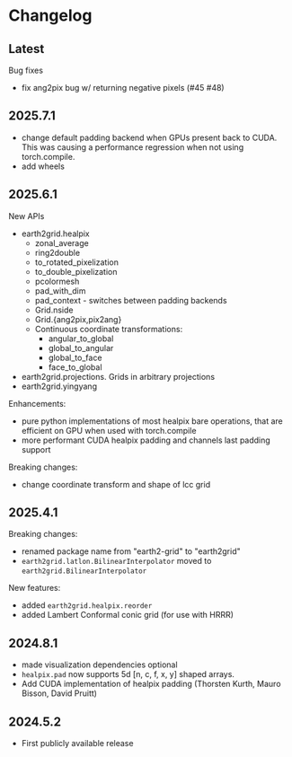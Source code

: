 # Changelog

## Latest

Bug fixes
- fix ang2pix bug w/ returning negative pixels (#45 #48)

## 2025.7.1

- change default padding backend when GPUs present back to CUDA. This was causing a performance regression when not using torch.compile.
- add wheels

## 2025.6.1

New APIs
- earth2grid.healpix
  - zonal_average
  - ring2double
  - to_rotated_pixelization
  - to_double_pixelization
  - pcolormesh
  - pad_with_dim
  - pad_context - switches between padding backends
  - Grid.nside
  - Grid.{ang2pix,pix2ang}
  - Continuous coordinate transformations:
    - angular_to_global
    - global_to_angular
    - global_to_face
    - face_to_global
- earth2grid.projections. Grids in arbitrary projections
- earth2grid.yingyang

Enhancements:
  - pure python implementations of most healpix bare operations,
    that are efficient on GPU when used with torch.compile
  - more performant CUDA healpix padding and channels last padding support

Breaking changes:

- change coordinate transform and shape of lcc grid

## 2025.4.1

Breaking changes:

- renamed package name from "earth2-grid" to "earth2grid"
- `earth2grid.latlon.BilinearInterpolator` moved to `earth2grid.BilinearInterpolator`

New features:
- added `earth2grid.healpix.reorder`
- added Lambert Conformal conic grid (for use with HRRR)

## 2024.8.1

- made visualization dependencies optional
- `healpix.pad` now supports 5d [n, c, f, x, y] shaped arrays.
- Add CUDA implementation of healpix padding (Thorsten Kurth, Mauro Bisson, David Pruitt)

## 2024.5.2

- First publicly available release
